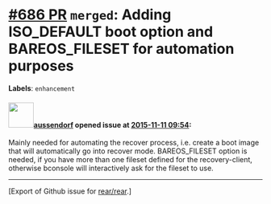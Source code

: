 [\#686 PR](https://github.com/rear/rear/pull/686) `merged`: Adding ISO\_DEFAULT boot option and BAREOS\_FILESET for automation purposes
=======================================================================================================================================

**Labels**: `enhancement`

#### <img src="https://avatars.githubusercontent.com/u/3491238?v=4" width="50">[aussendorf](https://github.com/aussendorf) opened issue at [2015-11-11 09:54](https://github.com/rear/rear/pull/686):

Mainly needed for automating the recover process, i.e. create a boot
image that will automatically go into recover mode. BAREOS\_FILESET
option is needed, if you have more than one fileset defined for the
recovery-client, otherwise bconsole will interactively ask for the
fileset to use.

------------------------------------------------------------------------

\[Export of Github issue for
[rear/rear](https://github.com/rear/rear).\]

